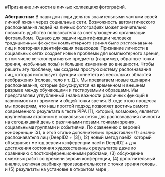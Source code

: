 #Признание личности в личных коллекциях фотографий.

**Абстрактные**
В наши дни люди делятся значительными частями своей личной жизни через социальные сети. Возможность автоматического распознавания людей на личных фотографиях может значительно повысить удобство пользователя за счет упрощения организации фотоальбома. Однако для задачи идентификации человека традиционным фокусом компьютерного зрения было распознавание лиц и повторная идентификация пешеходов. Признание личности в социальных сетях создает новые проблемы для компьютерного зрения, в том числе не-кооперативные предметы (например, обратные точки зрения, необычные позы) и большие изменения во внешности. Чтобы решить эту проблему, мы создаем простую систему распознавания лиц, которая использует функции коннетета из нескольких областей изображения (голова, тело и т. Д.). Мы предлагаем новые сценарии распознавания, которые фокусируются на временном и внешнем разрыве между обучающими и тестируемыми образцами. Мы представляем углубленный анализ важности различных функций в зависимости от времени и общей точки зрения. В ходе этого процесса мы проверяем, что наш простой подход позволяет достичь самого современного результата в тесте PIPA [1], который, возможно, является крупнейшим эталоном в социальных сетях для распознавания личности на сегодняшний день с различными позами, точками зрения, социальными группами и событиями. По сравнению с версией конференции [2], в этой статье дополнительно представлен (1) анализ распознавателя лиц (DeepID2 + [3]), (2) новый метод naeil2, который объединяет метод версии конференции naeil и DeepID2 + для достижения состояния художественных результатов даже по сравнению с постконференционными работами, (3) обсуждение смежных работ со времени версии конференции, (4) дополнительный анализ, включая разбивку производительности с точки зрения головы, и (5) результаты на установке в открытом мире ,
